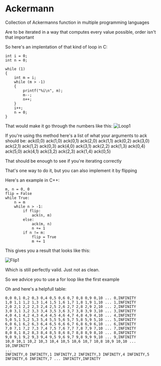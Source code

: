 # Ackermann
Collection of Ackermanns function in multiple programming languages

Are to be iterated in a way that computes every value possible, order isn't that important

So here's an implentation of that kind of loop in C:

    int i = 0;
    int n = 0;
   
    while (1)
    {
        int m = i;
        while (m > -1)
        {
            printf("%i\n", m);
            m--;
            n++;
        }
        i++;
        n = 0;
    }

That would make it go through the numbers like this:
![Loop1](/../Documentation/Screenshots/Loop1.png?raw=true)

If you're using ths method here's a list of what your arguments to ack should be:
ack(0,0)
ack(1,0)
ack(0,1)
ack(2,0)
ack(1,1)
ack(0,2)
ack(3,0)
ack(2,1)
ack(1,2)
ack(0,3)
ack(4,0)
ack(3,1)
ack(2,2)
ack(1,3)
ack(0,4)
ack(5,0)
ack(4,1)
ack(3,2)
ack(2,3)
ack(1,4)
ack(0,5)

That should be enough to see if you're iterating correctly


That's one way to do it, but you can also implement it by flipping

Here's an example in C++:
    
    m, n = 0, 0
    flip = False
    while True:
        n = m
        while n > -1:
            if flip:
                ack(n, m)
            else:
                ack(m, n)
                n += 1
            if n != m:
                flip = True
                m += 1
                
This gives you a result that looks like this:

![Flip1](/../Documentation/Screenshots/Flip1.png?raw=true)

Which is still perfectly valid. Just not as clean.

So we advice you to use a for loop like the first example

Oh and here's a helpfull table:

    0,0 0,1 0,2 0,3 0,4 0,5 0,6 0,7 0,8 0,9 0,10 ... 0,INFINITY
    1,0 1,1 1,2 1,3 1,4 1,5 1,6 1,7 1,8 1,9 1,10 ... 1,INFINITY
    2,0 2,1 2,2 2,3 2,4 2,5 2,6 2,7 2,8 2,9 2,10 ... 2,INFINITY
    3,0 3,1 3,2 3,3 3,4 3,5 3,6 3,7 3,8 3,9 3,10 ... 3,INFINITY
    4,0 4,1 4,2 4,3 4,4 4,5 4,6 4,7 4,8 4,9 4,10 ... 4,INFINITY
    5,0 5,1 5,2 5,3 5,4 5,5 5,6 5,7 5,8 5,9 5,10 ... 5,INFINITY
    6,0 6,1 6,2 6,3 6,4 6,5 6,6 6,7 6,8 6,9 6,10 ... 6,INFINITY
    7,0 7,1 7,2 7,3 7,4 7,5 7,6 7,7 7,8 7,9 7,10 ... 7,INFINITY
    8,0 8,1 8,2 8,3 8,4 8,5 8,6 8,7 8,8 8,9 8,10 ... 8,INFINITY
    9,0 9,1 9,2 9,3 9,4 9,5 9,6 9,7 9,8 9,9 9,10 ... 9,INFINITY
    10,0 10,1 10,2 10,3 10,4 10,5 10,6 10,7 10,8 10,9 10,10 ... 10,INFINITY
    ...
    INFINITY,0 INFINITY,1 INFINITY,2 INFINITY,3 INFINITY,4 INFINITY,5 INFINITY,6 INFINITY,7 ... INFINITY,INFINITY
